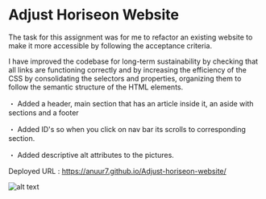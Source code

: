 # Adjust Horiseon Website 

The task for this assignment was for me to refactor an existing website to make it more accessible by following the acceptance criteria.

I have improved the codebase for long-term sustainability by checking that all links are functioning correctly and by increasing the efficiency of the CSS by consolidating the selectors and properties, organizing them to follow the semantic structure of the HTML elements.

・ Added a header, main section that    has an article inside it, an aside with sections and a footer

・ Added ID's so when you click on nav bar its scrolls to corresponding section.

・ Added descriptive alt attributes to the pictures.


Deployed URL : https://anuur7.github.io/Adjust-horiseon-website/

![alt text](./assets/images/horiseon.png "Title")

